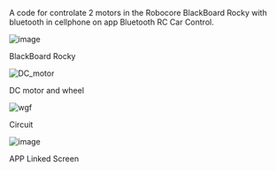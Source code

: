A code for controlate 2 motors in the Robocore BlackBoard Rocky with bluetooth in cellphone on app Bluetooth RC Car Control.

![image](https://github.com/user-attachments/assets/b6e28839-f18f-4f98-866a-c990250507ca)

BlackBoard Rocky

![DC_motor](https://github.com/user-attachments/assets/6d929c90-3b32-46e1-bb9c-b4b71a0f243f)

DC motor and wheel

![wgf](https://github.com/user-attachments/assets/24ddcd2e-74f5-439c-9f48-46ae64d0919d)

Circuit

![image](https://github.com/user-attachments/assets/552a973e-4c73-4af6-8945-8b026aac7d29)

APP Linked Screen
